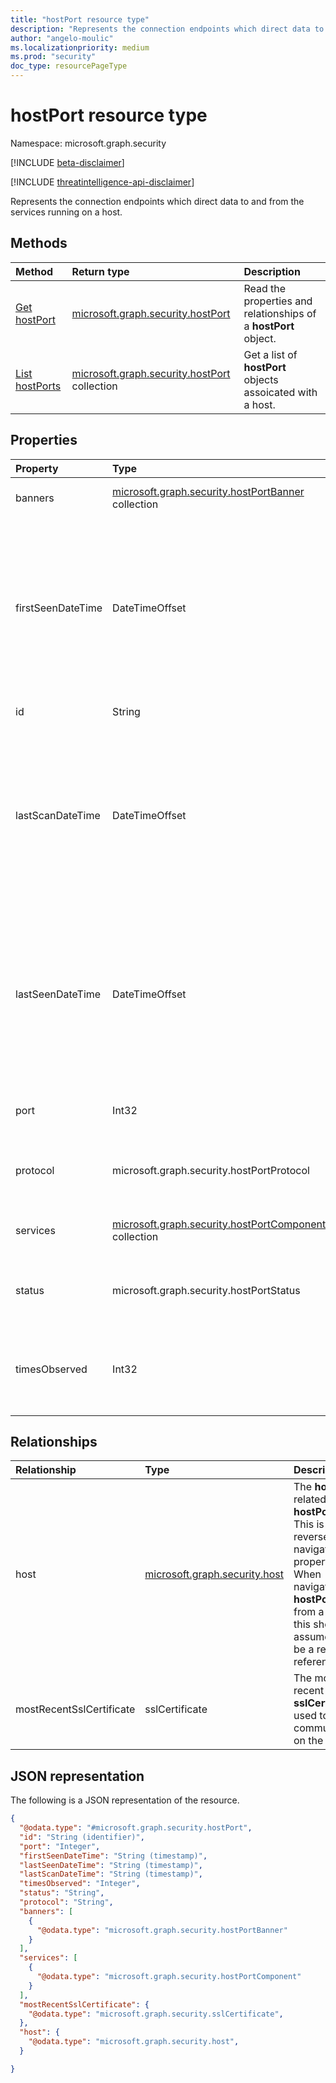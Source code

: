 ```yaml
---
title: "hostPort resource type"
description: "Represents the connection endpoints which direct data to and from the services running on a host."
author: "angelo-moulic"
ms.localizationpriority: medium
ms.prod: "security"
doc_type: resourcePageType
---
```


# hostPort resource type

Namespace: microsoft.graph.security

[!INCLUDE [beta-disclaimer](../../includes/beta-disclaimer.md)]

[!INCLUDE [threatintelligence-api-disclaimer](../../includes/threatintelligence-api-disclaimer.md)]

Represents the connection endpoints which direct data to and from the services running on a host.

## Methods
|Method|Return type|Description|
|:---|:---|:---|
|[Get hostPort](../api/security-hostport-get.md)|[microsoft.graph.security.hostPort](../resources/security-hostport.md)|Read the properties and relationships of a **hostPort** object.|
|[List hostPorts](../api/security-host-list-ports.md)|[microsoft.graph.security.hostPort](../resources/security-hostport.md) collection|Get a list of **hostPort** objects assoicated with a host.|

## Properties
|Property|Type|Description|
|:---|:---|:---|
|banners|[microsoft.graph.security.hostPortBanner](../resources/security-hostportbanner.md) collection|The **hostPortBanners** retrieved from scanning the port.|
|firstSeenDateTime|DateTimeOffset|The first date and time when Microsoft Defender Threat Intelligence observed the **hostPort**. The timestamp type represents date and time information using ISO 8601 format and is always in UTC. For example, midnight UTC on Jan 1, 2014, is 2014-01-01T00:00:00Z.|
|id|String|A system-generated ID for the **hostPort**.|
|lastScanDateTime|DateTimeOffset|The last date and time when Microsoft Defender Threat Intelligence scanned the **hostPort**. The timestamp type represents date and time information using ISO 8601 format and is always in UTC. For example, midnight UTC on Jan 1, 2014, is 2014-01-01T00:00:00Z.|
|lastSeenDateTime|DateTimeOffset|The last date and time when Microsoft Defender Threat Intelligence observed the **hostPort**. The timestamp type represents date and time information using ISO 8601 format and is always in UTC. For example, midnight UTC on Jan 1, 2014, is 2014-01-01T00:00:00Z.|
|port|Int32|The numerical identifier of the port which is standardized across the internet.|
|protocol|microsoft.graph.security.hostPortProtocol|The general protocol used to scan the port. The possible values are: `tcp`, `udp`, `unknownFutureValue`.|
|services|[microsoft.graph.security.hostPortComponent](../resources/security-hostportcomponent.md) collection|The **hostPortComponents** retrieved from scanning the port.|
|status|microsoft.graph.security.hostPortStatus|The status of the port. The possible values are: `open`, `filtered`, `closed`, `unknownFutureValue`.|
|timesObserved|Int32|The total amount of times Microsoft Defender Threat Intelligence has observed the **hostPort** in all its scans.|

## Relationships
|Relationship|Type|Description|
|:---|:---|:---|
|host|[microsoft.graph.security.host](../resources/security-host.md)|The **host** related to this **hostPort**. This is a reverse navigation property. When navigating to **hostPorts** from a **host**, this should be assumed to be a return reference.|
|mostRecentSslCertificate|sslCertificate|The most recent **sslCertificate** used to communicate on the port|

## JSON representation
The following is a JSON representation of the resource.
<!-- {
  "blockType": "resource",
  "keyProperty": "id",
  "@odata.type": "microsoft.graph.security.hostPort",
  "baseType": "microsoft.graph.entity",
  "openType": false
}
-->
``` json
{
  "@odata.type": "#microsoft.graph.security.hostPort",
  "id": "String (identifier)",
  "port": "Integer",
  "firstSeenDateTime": "String (timestamp)",
  "lastSeenDateTime": "String (timestamp)",
  "lastScanDateTime": "String (timestamp)",
  "timesObserved": "Integer",
  "status": "String",
  "protocol": "String",
  "banners": [
    {
      "@odata.type": "microsoft.graph.security.hostPortBanner"
    }
  ],
  "services": [
    {
      "@odata.type": "microsoft.graph.security.hostPortComponent"
    }
  ],
  "mostRecentSslCertificate": {
    "@odata.type": "microsoft.graph.security.sslCertificate",
  },
  "host": {
    "@odata.type": "microsoft.graph.security.host",
  }

}
```

